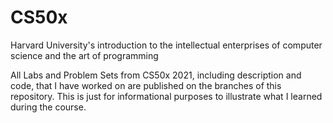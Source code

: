 # CS50x
 Harvard University's introduction to the intellectual enterprises of computer science and the art of programming
   
   
All Labs and Problem Sets from CS50x 2021, including description and code, that I have worked on are published on the branches of this repository. This is just for informational purposes to illustrate what I learned during the course.
